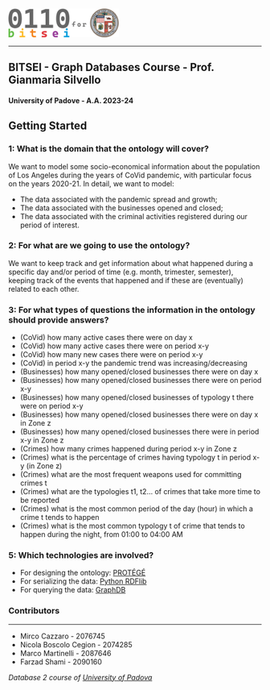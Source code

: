 ###
<img src="bitsei-db2-logo.png" width="220" alt="BITSEI Logo"/>

---
## BITSEI - Graph Databases Course - Prof. Gianmaria Silvello
#### University of Padove - A.A. 2023-24

## Getting Started

### 1: What is the domain that the ontology will cover?
We want to model some socio-economical information about the population of Los Angeles during the years of CoVid pandemic, with particular focus on the years 2020-21.
In detail, we want to model:
- The data associated with the pandemic spread and growth;
- The data associated with the businesses opened and closed;
- The data associated with the criminal activities registered during our period of interest.

### 2: For what are we going to use the ontology?
We want to keep track and get information about what happened during a specific day and/or period of time (e.g. month, trimester, semester), keeping track of the events that happened and if these are (eventually) related to each other.

### 3: For what types of questions the information in the ontology should provide answers?
- (CoVid) how many active cases there were on day x
- (CoVid) how many active cases there were on period x-y
- (CoVid) how many new cases there were on period x-y
- (CoVid) in period x-y the pandemic trend was increasing/decreasing
- (Businesses) how many opened/closed businesses there were on day x
- (Businesses) how many opened/closed businesses there were on period x-y
- (Businesses) how many opened/closed businesses of typology t there were on period x-y
- (Businesses) how many opened/closed businesses there were on day x in Zone z
- (Businesses) how many opened/closed businesses there were in period x-y  in Zone z
- (Crimes) how many crimes happened during period x-y in Zone z
- (Crimes) what is the percentage of crimes having typology t in period x-y (in Zone z)
- (Crimes) what are the most frequent weapons used for committing crimes t 
- (Crimes) what are the typologies t1, t2… of crimes that take more time to be reported
- (Crimes) what is the most common period of the day (hour) in which a crime t tends to happen
- (Crimes) what is the most common typology t of crime that tends to happen during the night, from 01:00 to 04:00 AM


### 5: Which technologies are involved?
- For designing the ontology: [PROTÉGÉ](https://protege.stanford.edu/)
- For serializing the data: [Python RDFlib](https://rdflib.readthedocs.io/en/stable/)
- For querying the data: [GraphDB](https://www.ontotext.com/products/graphdb/) 

### Contributors
---
- Mirco Cazzaro - 2076745
- Nicola Boscolo Cegion - 2074285
- Marco Martinelli - 2087646
- Farzad Shami - 2090160

<p><em>Database 2 course of <a href="http://www.unipd.it">University of Padova </a></em>
